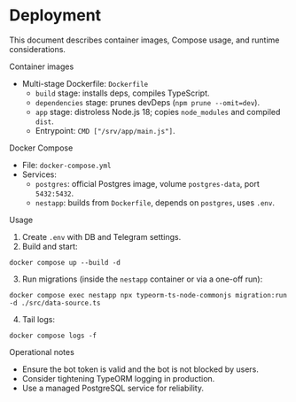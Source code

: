 # Deployment

This document describes container images, Compose usage, and runtime considerations.

Container images

- Multi-stage Dockerfile: `Dockerfile`
  - `build` stage: installs deps, compiles TypeScript.
  - `dependencies` stage: prunes devDeps (`npm prune --omit=dev`).
  - `app` stage: distroless Node.js 18; copies `node_modules` and compiled `dist`.
  - Entrypoint: `CMD ["/srv/app/main.js"]`.

Docker Compose

- File: `docker-compose.yml`
- Services:
  - `postgres`: official Postgres image, volume `postgres-data`, port `5432:5432`.
  - `nestapp`: builds from `Dockerfile`, depends on `postgres`, uses `.env`.

Usage

1) Create `.env` with DB and Telegram settings.
2) Build and start:

```
docker compose up --build -d
```

3) Run migrations (inside the `nestapp` container or via a one-off run):

```
docker compose exec nestapp npx typeorm-ts-node-commonjs migration:run -d ./src/data-source.ts
```

4) Tail logs:

```
docker compose logs -f
```

Operational notes

- Ensure the bot token is valid and the bot is not blocked by users.
- Consider tightening TypeORM logging in production.
- Use a managed PostgreSQL service for reliability.

